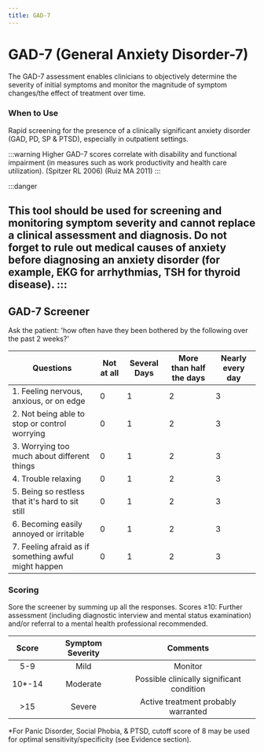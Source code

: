```yaml
---
title: GAD-7
---
```


# GAD-7 (General Anxiety Disorder-7)

The GAD-7 assessment enables clinicians to objectively determine the severity of initial symptoms and monitor  the magnitude of symptom changes/the effect of treatment over time.



### When to Use
Rapid screening for the presence of a clinically significant anxiety disorder (GAD, PD, SP & PTSD), especially in outpatient settings.


:::warning
Higher GAD-7 scores correlate with disability and functional impairment (in measures such as work productivity and health care utilization). (Spitzer RL 2006) (Ruiz MA 2011)
:::

:::danger

This tool should be used for screening and monitoring symptom severity and cannot replace a clinical assessment and diagnosis.
Do not forget to rule out medical causes of anxiety before diagnosing an anxiety disorder (for example, EKG for arrhythmias, TSH for thyroid disease).
::: 
---

## GAD-7 Screener

Ask the patient: 'how often have they been bothered by the following over the past 2 weeks?'

| Questions                                         	| Not at all 	| Several Days 	| More than half the days 	| Nearly every day 	|
|---------------------------------------------------	|------------	|--------------	|-------------------------	|------------------	|
| 1. Feeling nervous, anxious, or on edge               	|          0 	|            1 	|                       2 	|                3 	|
| 2. Not being able to stop or control worrying        	|          0 	|            1 	|                       2 	|                3 	|
| 3. Worrying too much about different things          	|          0 	|            1 	|                       2 	|                3 	|
| 4. Trouble relaxing                                	|          0 	|            1 	|                       2 	|                3 	|
| 5. Being so restless that it's hard to sit still    	|          0 	|            1 	|                       2 	|                3 	|
| 6. Becoming easily annoyed or irritable             	|          0 	|            1 	|                       2 	|                3 	|
| 7. Feeling afraid as if something awful might happen 	|          0 	|            1 	|                       2 	|                3 	|




### Scoring

Sore the screener by summing up all the responses. Scores ≥10: Further assessment (including diagnostic interview and mental status examination) and/or referral to a mental health professional recommended.



|  Score 	| Symptom Severity 	|                  Comments                 	|
|:------:	|:----------------:	|:-----------------------------------------:	|
| 5-9    	| Mild             	| Monitor                                   	|
| 10*-14 	| Moderate         	| Possible clinically significant condition 	|
| >15    	| Severe           	| Active treatment probably warranted       	|

*For Panic Disorder, Social Phobia, & PTSD, cutoff score of 8 may be used for optimal sensitivity/specificity (see Evidence section).
